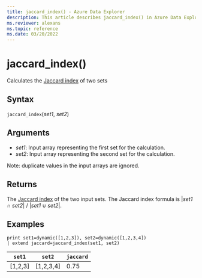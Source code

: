 ```yaml
---
title: jaccard_index() - Azure Data Explorer
description: This article describes jaccard_index() in Azure Data Explorer.
ms.reviewer: alexans
ms.topic: reference
ms.date: 03/20/2022
---
```

# jaccard_index()

Calculates the [Jaccard index](https://en.wikipedia.org/wiki/Jaccard_index) of two sets

## Syntax

`jaccard_index`(*set1*, *set2*)

## Arguments

* *set1*: Input array representing the first set for the calculation.
* *set2*: Input array representing the second set for the calculation.

Note: duplicate values in the input arrays are ignored.

## Returns

The [Jaccard index](https://en.wikipedia.org/wiki/Jaccard_index) of the two input sets. The Jaccard index formula is |*set1* ∩ *set2*| / |*set1* ∪ *set2*|.

## Examples

<!-- csl: https://help.kusto.windows.net/Samples -->
```kusto
print set1=dynamic([1,2,3]), set2=dynamic([1,2,3,4])
| extend jaccard=jaccard_index(set1, set2)
```
|`set1`|`set2`|`jaccard`|
|---|---|---|
|[1,2,3]|[1,2,3,4]|0.75|
